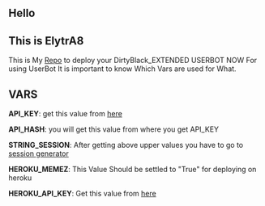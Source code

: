 ## Hello
## This is ElytrA8
This is My [Repo](https://github.com/ElytrA8/DirtyBlack_EXTENDED/blob/sql-extended/README.md) to deploy your DirtyBlack_EXTENDED USERBOT NOW
For using UserBot It is important to know Which Vars are used for What.
## VARS

**API_KEY**: get this value from [here](https://telegram.dog/UseTGXBot)

**API_HASH**: you will get this value from where you get API_KEY 

**STRING_SESSION**: After getting above upper values you have to go to [session generator](https://GenerateStringSession.uraniumcore.repl.run)

**HEROKU_MEMEZ**: This Value Should be settled to "True" for deploying on heroku

**HEROKU_API_KEY**: Get this value from [here](https://dashboard.heroku.com/account)









